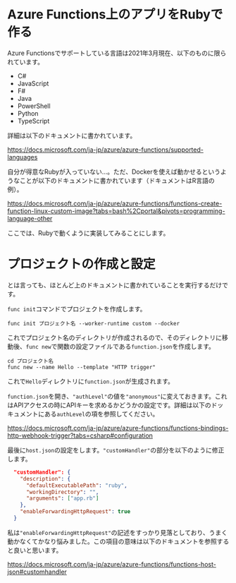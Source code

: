 # Azure Functions上のアプリをRubyで作る

Azure Functionsでサポートしている言語は2021年3月現在、以下のものに限られています。

- C#
- JavaScript
- F#
- Java
- PowerShell
- Python
- TypeScript

詳細は以下のドキュメントに書かれています。

https://docs.microsoft.com/ja-jp/azure/azure-functions/supported-languages

自分が得意なRubyが入っていない...。ただ、Dockerを使えば動かせるというようなことが以下のドキュメントに書かれています（ドキュメントはR言語の例）。

https://docs.microsoft.com/ja-jp/azure/azure-functions/functions-create-function-linux-custom-image?tabs=bash%2Cportal&pivots=programming-language-other

ここでは、Rubyで動くように実装してみることにします。

# プロジェクトの作成と設定

とは言っても、ほとんど上のドキュメントに書かれていることを実行するだけです。

`func init`コマンドでプロジェクトを作成します。

```
func init プロジェクト名 --worker-runtime custom --docker
```

これでプロジェクト名のディレクトリが作成されるので、そのディレクトリに移動後、`func new`で関数の設定ファイルである`function.json`を作成します。

```
cd プロジェクト名
func new --name Hello --template "HTTP trigger"
```

これで`Hello`ディレクトリに`function.json`が生成されます。

`function.json`を開き、`"authLevel"`の値を`"anonymous"`に変えておきます。これはAPIアクセスの時にAPIキーを求めるかどうかの設定です。詳細は以下のドッキュメントにある`authLevel`の項を参照してください。

https://docs.microsoft.com/ja-jp/azure/azure-functions/functions-bindings-http-webhook-trigger?tabs=csharp#configuration

最後に`host.json`の設定をします。`"customHandler"`の部分を以下のように修正します。

```json
  "customHandler": {
    "description": {
      "defaultExecutablePath": "ruby",
      "workingDirectory": "",
      "arguments": ["app.rb"]
    },
    "enableForwardingHttpRequest": true
  }
```

私は`"enableForwardingHttpRequest"`の記述をすっかり見落としており、うまく動かなくてかなり悩みました。この項目の意味は以下のドキュメントを参照すると良いと思います。

https://docs.microsoft.com/ja-jp/azure/azure-functions/functions-host-json#customhandler
